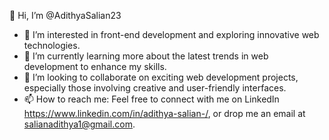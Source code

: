 👋 Hi, I’m @AdithyaSalian23

- 👀 I’m interested in front-end development and exploring innovative web technologies.
- 🌱 I’m currently learning more about the latest trends in web development to enhance my skills.
- 💞️ I’m looking to collaborate on exciting web development projects, especially those involving creative and user-friendly interfaces.
- 📫 How to reach me: Feel free to connect with me on LinkedIn https://www.linkedin.com/in/adithya-salian-/, or drop me an email at salianadithya1@gmail.com.


<!---
AdithyaSalian23/AdithyaSalian23 is a ✨ special ✨ repository because its `README.md` (this file) appears on your GitHub profile.
You can click the Preview link to take a look at your changes.
--->
